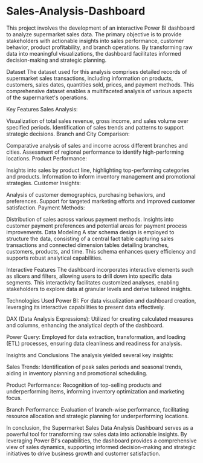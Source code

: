 # Sales-Analysis-Dashboard
This project involves the development of an interactive Power BI dashboard to analyze supermarket sales data. The primary objective is to provide stakeholders with actionable insights into sales performance, customer behavior, product profitability, and branch operations. By transforming raw data into meaningful visualizations, the dashboard facilitates informed decision-making and strategic planning.

Dataset
The dataset used for this analysis comprises detailed records of supermarket sales transactions, including information on products, customers, sales dates, quantities sold, prices, and payment methods. This comprehensive dataset enables a multifaceted analysis of various aspects of the supermarket's operations.

Key Features
Sales Analysis:

Visualization of total sales revenue, gross income, and sales volume over specified periods.
Identification of sales trends and patterns to support strategic decisions.
Branch and City Comparison:

Comparative analysis of sales and income across different branches and cities.
Assessment of regional performance to identify high-performing locations.
Product Performance:

Insights into sales by product line, highlighting top-performing categories and products.
Information to inform inventory management and promotional strategies.
Customer Insights:

Analysis of customer demographics, purchasing behaviors, and preferences.
Support for targeted marketing efforts and improved customer satisfaction.
Payment Methods:

Distribution of sales across various payment methods.
Insights into customer payment preferences and potential areas for payment process improvements.
Data Modeling
A star schema design is employed to structure the data, consisting of a central fact table capturing sales transactions and connected dimension tables detailing branches, customers, products, and time. This schema enhances query efficiency and supports robust analytical capabilities.

Interactive Features
The dashboard incorporates interactive elements such as slicers and filters, allowing users to drill down into specific data segments. This interactivity facilitates customized analyses, enabling stakeholders to explore data at granular levels and derive tailored insights.

Technologies Used
Power BI: For data visualization and dashboard creation, leveraging its interactive capabilities to present data effectively.

DAX (Data Analysis Expressions): Utilized for creating calculated measures and columns, enhancing the analytical depth of the dashboard.

Power Query: Employed for data extraction, transformation, and loading (ETL) processes, ensuring data cleanliness and readiness for analysis.

Insights and Conclusions
The analysis yielded several key insights:

Sales Trends: Identification of peak sales periods and seasonal trends, aiding in inventory planning and promotional scheduling.

Product Performance: Recognition of top-selling products and underperforming items, informing inventory optimization and marketing focus.

Branch Performance: Evaluation of branch-wise performance, facilitating resource allocation and strategic planning for underperforming locations.

In conclusion, the Supermarket Sales Data Analysis Dashboard serves as a powerful tool for transforming raw sales data into actionable insights. By leveraging Power BI's capabilities, the dashboard provides a comprehensive view of sales dynamics, supporting informed decision-making and strategic initiatives to drive business growth and customer satisfaction.
